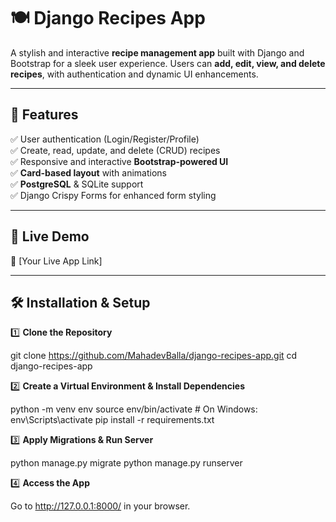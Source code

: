 # 🍽️ Django Recipes App

A stylish and interactive **recipe management app** built with Django and Bootstrap for a sleek user experience. Users can **add, edit, view, and delete recipes**, with authentication and dynamic UI enhancements.

---

## 🌟 Features

✅ User authentication (Login/Register/Profile)  
✅ Create, read, update, and delete (CRUD) recipes  
✅ Responsive and interactive **Bootstrap-powered UI**  
✅ **Card-based layout** with animations  
✅ **PostgreSQL** & SQLite support  
✅ Django Crispy Forms for enhanced form styling

---

## 🚀 Live Demo

🔗 [Your Live App Link]

---

## 🛠️ Installation & Setup

1️⃣ **Clone the Repository**

git clone https://github.com/MahadevBalla/django-recipes-app.git
cd django-recipes-app

2️⃣ **Create a Virtual Environment & Install Dependencies**

python -m venv env
source env/bin/activate # On Windows: env\Scripts\activate
pip install -r requirements.txt

3️⃣ **Apply Migrations & Run Server**

python manage.py migrate
python manage.py runserver

4️⃣ **Access the App**

Go to http://127.0.0.1:8000/ in your browser.
